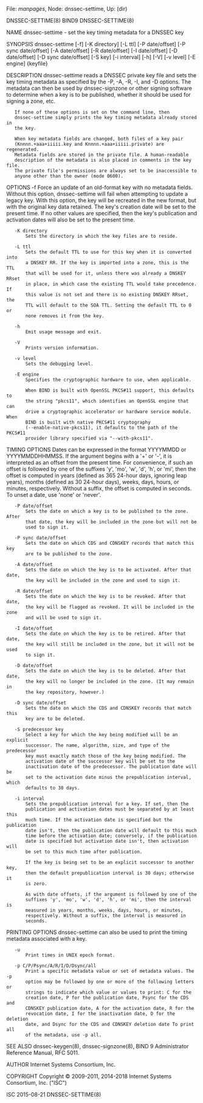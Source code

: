 File: *manpages*,  Node: dnssec-settime,  Up: (dir)

DNSSEC-SETTIME(8)                    BIND9                   DNSSEC-SETTIME(8)



NAME
       dnssec-settime - set the key timing metadata for a DNSSEC key

SYNOPSIS
       dnssec-settime [-f] [-K directory] [-L ttl] [-P date/offset]
                      [-P sync date/offset] [-A date/offset] [-R date/offset]
                      [-I date/offset] [-D date/offset] [-D sync date/offset]
                      [-S key] [-i interval] [-h] [-V] [-v level] [-E engine]
                      {keyfile}

DESCRIPTION
       dnssec-settime reads a DNSSEC private key file and sets the key timing
       metadata as specified by the -P, -A, -R, -I, and -D options. The
       metadata can then be used by dnssec-signzone or other signing software
       to determine when a key is to be published, whether it should be used
       for signing a zone, etc.

       If none of these options is set on the command line, then
       dnssec-settime simply prints the key timing metadata already stored in
       the key.

       When key metadata fields are changed, both files of a key pair
       (Knnnn.+aaa+iiiii.key and Knnnn.+aaa+iiiii.private) are regenerated.
       Metadata fields are stored in the private file. A human-readable
       description of the metadata is also placed in comments in the key file.
       The private file's permissions are always set to be inaccessible to
       anyone other than the owner (mode 0600).

OPTIONS
       -f
           Force an update of an old-format key with no metadata fields.
           Without this option, dnssec-settime will fail when attempting to
           update a legacy key. With this option, the key will be recreated in
           the new format, but with the original key data retained. The key's
           creation date will be set to the present time. If no other values
           are specified, then the key's publication and activation dates will
           also be set to the present time.

       -K directory
           Sets the directory in which the key files are to reside.

       -L ttl
           Sets the default TTL to use for this key when it is converted into
           a DNSKEY RR. If the key is imported into a zone, this is the TTL
           that will be used for it, unless there was already a DNSKEY RRset
           in place, in which case the existing TTL would take precedence. If
           this value is not set and there is no existing DNSKEY RRset, the
           TTL will default to the SOA TTL. Setting the default TTL to 0 or
           none removes it from the key.

       -h
           Emit usage message and exit.

       -V
           Prints version information.

       -v level
           Sets the debugging level.

       -E engine
           Specifies the cryptographic hardware to use, when applicable.

           When BIND is built with OpenSSL PKCS#11 support, this defaults to
           the string "pkcs11", which identifies an OpenSSL engine that can
           drive a cryptographic accelerator or hardware service module. When
           BIND is built with native PKCS#11 cryptography
           (--enable-native-pkcs11), it defaults to the path of the PKCS#11
           provider library specified via "--with-pkcs11".

TIMING OPTIONS
       Dates can be expressed in the format YYYYMMDD or YYYYMMDDHHMMSS. If the
       argument begins with a '+' or '-', it is interpreted as an offset from
       the present time. For convenience, if such an offset is followed by one
       of the suffixes 'y', 'mo', 'w', 'd', 'h', or 'mi', then the offset is
       computed in years (defined as 365 24-hour days, ignoring leap years),
       months (defined as 30 24-hour days), weeks, days, hours, or minutes,
       respectively. Without a suffix, the offset is computed in seconds. To
       unset a date, use 'none' or 'never'.

       -P date/offset
           Sets the date on which a key is to be published to the zone. After
           that date, the key will be included in the zone but will not be
           used to sign it.

       -P sync date/offset
           Sets the date on which CDS and CDNSKEY records that match this key
           are to be published to the zone.

       -A date/offset
           Sets the date on which the key is to be activated. After that date,
           the key will be included in the zone and used to sign it.

       -R date/offset
           Sets the date on which the key is to be revoked. After that date,
           the key will be flagged as revoked. It will be included in the zone
           and will be used to sign it.

       -I date/offset
           Sets the date on which the key is to be retired. After that date,
           the key will still be included in the zone, but it will not be used
           to sign it.

       -D date/offset
           Sets the date on which the key is to be deleted. After that date,
           the key will no longer be included in the zone. (It may remain in
           the key repository, however.)

       -D sync date/offset
           Sets the date on which the CDS and CDNSKEY records that match this
           key are to be deleted.

       -S predecessor key
           Select a key for which the key being modified will be an explicit
           successor. The name, algorithm, size, and type of the predecessor
           key must exactly match those of the key being modified. The
           activation date of the successor key will be set to the
           inactivation date of the predecessor. The publication date will be
           set to the activation date minus the prepublication interval, which
           defaults to 30 days.

       -i interval
           Sets the prepublication interval for a key. If set, then the
           publication and activation dates must be separated by at least this
           much time. If the activation date is specified but the publication
           date isn't, then the publication date will default to this much
           time before the activation date; conversely, if the publication
           date is specified but activation date isn't, then activation will
           be set to this much time after publication.

           If the key is being set to be an explicit successor to another key,
           then the default prepublication interval is 30 days; otherwise it
           is zero.

           As with date offsets, if the argument is followed by one of the
           suffixes 'y', 'mo', 'w', 'd', 'h', or 'mi', then the interval is
           measured in years, months, weeks, days, hours, or minutes,
           respectively. Without a suffix, the interval is measured in
           seconds.

PRINTING OPTIONS
       dnssec-settime can also be used to print the timing metadata associated
       with a key.

       -u
           Print times in UNIX epoch format.

       -p C/P/Psync/A/R/I/D/Dsync/all
           Print a specific metadata value or set of metadata values. The -p
           option may be followed by one or more of the following letters or
           strings to indicate which value or values to print: C for the
           creation date, P for the publication date, Psync for the CDS and
           CDNSKEY publication date, A for the activation date, R for the
           revocation date, I for the inactivation date, D for the deletion
           date, and Dsync for the CDS and CDNSKEY deletion date To print all
           of the metadata, use -p all.

SEE ALSO
       dnssec-keygen(8), dnssec-signzone(8), BIND 9 Administrator Reference
       Manual, RFC 5011.

AUTHOR
       Internet Systems Consortium, Inc.

COPYRIGHT
       Copyright © 2009-2011, 2014-2018 Internet Systems Consortium, Inc.
       ("ISC")



ISC                               2015-08-21                 DNSSEC-SETTIME(8)

